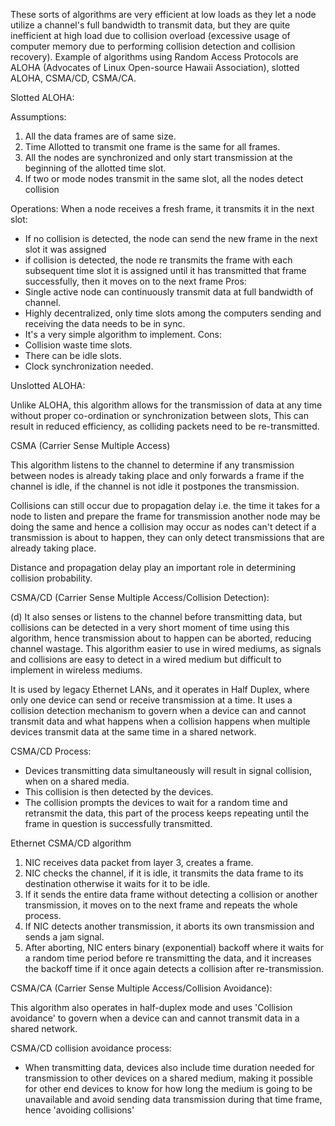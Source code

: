 These sorts of algorithms are very efficient at low loads as they let a node utilize a channel's full bandwidth to transmit data, but they are quite inefficient at high load due to collision overload (excessive usage of computer memory due to performing collision detection and collision recovery). Example of algorithms using Random Access Protocols are ALOHA (Advocates of Linux Open-source Hawaii Association), slotted ALOHA, CSMA/CD, CSMA/CA. 

Slotted ALOHA:

Assumptions: 

1. All the data frames are of same size. 
2. Time Allotted to transmit one frame is the same for all frames. 
3. All the nodes are synchronized and only start transmission at the beginning of the allotted time slot. 
4. If two or mode nodes transmit in the same slot, all the nodes detect collision

Operations: 
When a node receives a fresh frame, it transmits it in the next slot:
- If no collision is detected, the node can send the new frame in the next slot it was assigned
- if collision is detected, the node re transmits the frame with each subsequent time slot it is assigned until it has transmitted that frame successfully, then it moves on to the next frame
Pros:
- Single active node can continuously transmit data at full bandwidth of channel.
- Highly decentralized, only time slots among the computers sending and receiving the data needs to be in sync.
- It's a very simple algorithm to implement. 
Cons:
- Collision waste time slots. 
- There can be idle slots.
- Clock synchronization needed.

Unslotted ALOHA:

Unlike ALOHA, this algorithm allows for the transmission of data at any time without proper co-ordination or synchronization between slots, This can result in reduced efficiency, as colliding packets need to be re-transmitted.

CSMA (Carrier Sense Multiple Access)

This algorithm listens to the channel to determine if any transmission between nodes is already taking place and only forwards a frame if the channel is idle, if the channel is not idle it postpones the transmission. 

Collisions can still occur due to propagation delay i.e. the time it takes for a node to listen and prepare the frame for transmission another node may be doing the same and hence a collision may occur as nodes can't detect if a transmission is about to happen, they can only detect transmissions that are already taking place. 

Distance and propagation delay play an important role in determining collision probability. 

CSMA/CD (Carrier Sense Multiple Access/Collision Detection):

(d) It also senses or listens to the channel before transmitting data, but collisions can be detected in a very short moment of time using this algorithm, hence transmission about to happen can be aborted, reducing channel wastage. This algorithm easier to use in wired mediums, as signals and collisions are easy to detect in a wired medium but difficult to implement in wireless mediums. 

It is used by legacy Ethernet LANs, and it operates in Half Duplex, where only one device can send or receive transmission at a time. It uses a collision detection mechanism to govern when a device can and cannot transmit data and what happens when a collision happens when multiple devices transmit data at the same time in a shared network.

CSMA/CD Process:
- Devices transmitting data simultaneously will result in signal collision, when on a shared media. 
- This collision is then detected by the devices. 
- The collision prompts the devices to wait for a random time and retransmit the data, this part of the process keeps repeating until the frame in question is successfully transmitted.

Ethernet CSMA/CD algorithm
1. NIC receives data packet from layer 3, creates a frame.
2. NIC checks the channel, if it is idle, it transmits the data frame to its destination otherwise it waits for it to be idle. 
3. If it sends the entire data frame without detecting a collision or another transmission, it moves on to the next frame and repeats the whole process. 
4. If NIC detects another transmission, it aborts its own transmission and sends a jam signal. 
5. After aborting, NIC enters binary (exponential) backoff where it waits for a random time period before re transmitting the data, and it increases the backoff time if it once again detects a collision after re-transmission.

CSMA/CA (Carrier Sense Multiple Access/Collision Avoidance):

This algorithm also operates in half-duplex mode and uses 'Collision avoidance' to govern when a device can and cannot transmit data in a shared network. 

CSMA/CD collision avoidance process:

- When transmitting data, devices also include time duration needed for transmission to other devices on a shared medium, making it possible for other end devices to know for how long the medium is going to be unavailable and avoid sending data transmission during that time frame, hence 'avoiding collisions'